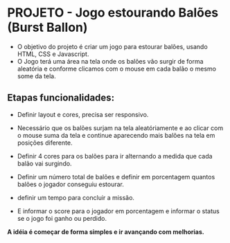<h1>PROJETO - Jogo estourando Balões (Burst Ballon)</h1>

- O objetivo do projeto é criar um jogo para estourar balões, usando HTML, CSS e Javascript.
- O Jogo terá uma área na tela onde os balões vão  surgir de forma aleatória e conforme clicamos com o mouse em cada balão o mesmo some da tela.

<h2>Etapas funcionalidades:</h2>

- Definir layout e cores, precisa ser responsivo.

- Necessário que os balões surjam na tela aleatóriamente e ao clicar com o mouse suma da tela e continue aparecendo mais balões na tela em posições diferente.

- Definir 4 cores para os balões para ir alternando a medida que cada balão vai surgindo.

- Definir um número total de balões e definir em porcentagem quantos balões o jogador conseguiu estourar.

- definir um tempo para concluir a missão.

- E informar o score para o jogador em porcentagem e informar o status se o jogo foi ganho ou perdido.


<strong>A idéia é começar de forma simples e ir avançando com melhorias.</strong>

